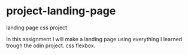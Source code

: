 # project-landing-page
landing page css project

In this assignment I will make a landing page using everything I learned trough the odin project.
css flexbox.
